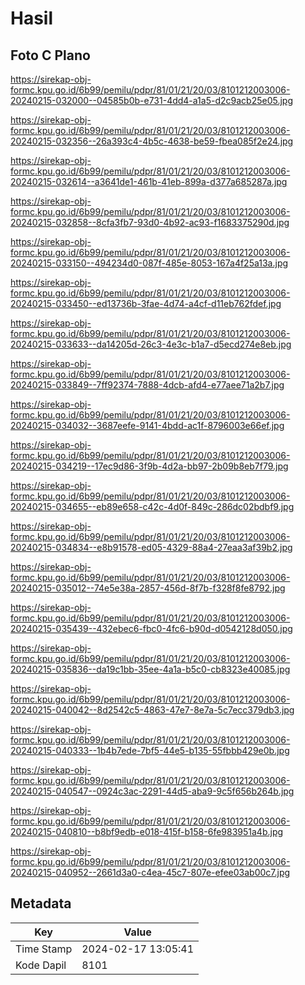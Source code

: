 # Hasil

## Foto C Plano

https://sirekap-obj-formc.kpu.go.id/6b99/pemilu/pdpr/81/01/21/20/03/8101212003006-20240215-032000--04585b0b-e731-4dd4-a1a5-d2c9acb25e05.jpg

https://sirekap-obj-formc.kpu.go.id/6b99/pemilu/pdpr/81/01/21/20/03/8101212003006-20240215-032356--26a393c4-4b5c-4638-be59-fbea085f2e24.jpg

https://sirekap-obj-formc.kpu.go.id/6b99/pemilu/pdpr/81/01/21/20/03/8101212003006-20240215-032614--a3641de1-461b-41eb-899a-d377a685287a.jpg

https://sirekap-obj-formc.kpu.go.id/6b99/pemilu/pdpr/81/01/21/20/03/8101212003006-20240215-032858--8cfa3fb7-93d0-4b92-ac93-f1683375290d.jpg

https://sirekap-obj-formc.kpu.go.id/6b99/pemilu/pdpr/81/01/21/20/03/8101212003006-20240215-033150--494234d0-087f-485e-8053-167a4f25a13a.jpg

https://sirekap-obj-formc.kpu.go.id/6b99/pemilu/pdpr/81/01/21/20/03/8101212003006-20240215-033450--ed13736b-3fae-4d74-a4cf-d11eb762fdef.jpg

https://sirekap-obj-formc.kpu.go.id/6b99/pemilu/pdpr/81/01/21/20/03/8101212003006-20240215-033633--da14205d-26c3-4e3c-b1a7-d5ecd274e8eb.jpg

https://sirekap-obj-formc.kpu.go.id/6b99/pemilu/pdpr/81/01/21/20/03/8101212003006-20240215-033849--7ff92374-7888-4dcb-afd4-e77aee71a2b7.jpg

https://sirekap-obj-formc.kpu.go.id/6b99/pemilu/pdpr/81/01/21/20/03/8101212003006-20240215-034032--3687eefe-9141-4bdd-ac1f-8796003e66ef.jpg

https://sirekap-obj-formc.kpu.go.id/6b99/pemilu/pdpr/81/01/21/20/03/8101212003006-20240215-034219--17ec9d86-3f9b-4d2a-bb97-2b09b8eb7f79.jpg

https://sirekap-obj-formc.kpu.go.id/6b99/pemilu/pdpr/81/01/21/20/03/8101212003006-20240215-034655--eb89e658-c42c-4d0f-849c-286dc02bdbf9.jpg

https://sirekap-obj-formc.kpu.go.id/6b99/pemilu/pdpr/81/01/21/20/03/8101212003006-20240215-034834--e8b91578-ed05-4329-88a4-27eaa3af39b2.jpg

https://sirekap-obj-formc.kpu.go.id/6b99/pemilu/pdpr/81/01/21/20/03/8101212003006-20240215-035012--74e5e38a-2857-456d-8f7b-f328f8fe8792.jpg

https://sirekap-obj-formc.kpu.go.id/6b99/pemilu/pdpr/81/01/21/20/03/8101212003006-20240215-035439--432ebec6-fbc0-4fc6-b90d-d0542128d050.jpg

https://sirekap-obj-formc.kpu.go.id/6b99/pemilu/pdpr/81/01/21/20/03/8101212003006-20240215-035836--da19c1bb-35ee-4a1a-b5c0-cb8323e40085.jpg

https://sirekap-obj-formc.kpu.go.id/6b99/pemilu/pdpr/81/01/21/20/03/8101212003006-20240215-040042--8d2542c5-4863-47e7-8e7a-5c7ecc379db3.jpg

https://sirekap-obj-formc.kpu.go.id/6b99/pemilu/pdpr/81/01/21/20/03/8101212003006-20240215-040333--1b4b7ede-7bf5-44e5-b135-55fbbb429e0b.jpg

https://sirekap-obj-formc.kpu.go.id/6b99/pemilu/pdpr/81/01/21/20/03/8101212003006-20240215-040547--0924c3ac-2291-44d5-aba9-9c5f656b264b.jpg

https://sirekap-obj-formc.kpu.go.id/6b99/pemilu/pdpr/81/01/21/20/03/8101212003006-20240215-040810--b8bf9edb-e018-415f-b158-6fe983951a4b.jpg

https://sirekap-obj-formc.kpu.go.id/6b99/pemilu/pdpr/81/01/21/20/03/8101212003006-20240215-040952--2661d3a0-c4ea-45c7-807e-efee03ab00c7.jpg


## Metadata

| Key        | Value               |
| ---------- | ------------------- |
| Time Stamp | 2024-02-17 13:05:41 |
| Kode Dapil | 8101                |



